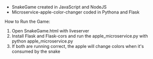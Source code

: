 - SnakeGame created in JavaScript and NodeJS
- Microservice-apple-color-changer coded in Pythona and Flask

How to Run the Game:
1. Open SnakeGame.html with liveserver
2. Install Flask and Flask-cors and run the apple_microservice.py with python apple_microservice.py
3. If both are running correct, the apple will change colors when it's consumed by the snake